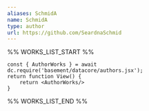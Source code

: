 ```yaml
---
aliases: SchmidA
name: SchmidA
type: author
url: https://github.com/SeardnaSchmid
---
```



%% WORKS_LIST_START %%

```datacorejsx
const { AuthorWorks } = await dc.require('basement/datacore/authors.jsx');
return function View() {
    return <AuthorWorks/>
}
```
%% WORKS_LIST_END %%